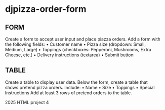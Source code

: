 # djpizza-order-form

## FORM
Create a form to accept user input and place piazza orders.
Add a form with the following fields:
• Customer name
• Pizza size (dropdown: Small, Medium, Large)
• Toppings (checkboxes: Pepperoni, Mushrooms, Extra Cheese, etc.)
• Delivery instructions (textarea)
• Submit button




## TABLE
Create a table to display user data.
Below the form, create a table that shows pretend pizza orders.
Include:
• Name
• Size
• Toppings
• Special Instructions
Add at least 3 rows of pretend orders to the table.





2025 HTML project 4
